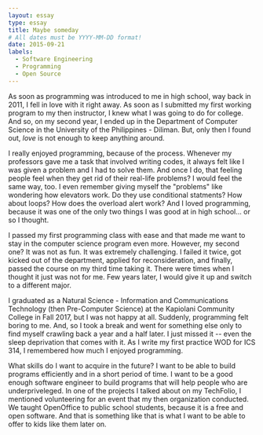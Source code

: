 ```yaml
---
layout: essay
type: essay
title: Maybe someday
# All dates must be YYYY-MM-DD format!
date: 2015-09-21
labels:
  - Software Engineering
  - Programming
  - Open Source
---
```


<p>As soon as programming was introduced to me in high school, way back in 2011, I fell in love with it right away. As soon as I submitted my first working program to my then instructor, I knew what I was going to do for college. And so, on my second year, I ended up in the Department of Computer Science in the University of the Philippines - Diliman. But, only then I found out, <i>love</i> is not enough to keep anything around.</p>

<p>I really enjoyed programming, because of the process. Whenever my professors gave me a task that involved writing codes, it always felt like I was given a problem and I had to solve them. And once I do, that feeling people feel when they get rid of their real-life problems? I would feel the same way, too. I even remember giving myself the "problems" like wondering how elevators work. Do they use conditional statments? How about loops? How does the overload alert work? And I loved programming, because it was one of the only two things I was good at in high school... or so I thought.</p>

<p>I passed my first programming class with ease and that made me want to stay in the computer science program even more. However, my second one? It was not as fun. It was extremely challenging. I failed it twice, got kicked out of the department, applied for reconsideration, and finally, passed the course on my third time taking it. There were times when I thought it just was not for me. Few years later, I would give it up and switch to a different major.</p>

<p>I graduated as a Natural Science - Information and Communications Technology (then Pre-Computer Science) at the Kapiolani Community College in Fall 2017, but I was not happy at all. Suddenly, programming felt boring to me. And, so I took a break and went for something else only to find myself crawling back a year and a half later. I just missed it -- even the sleep deprivation that comes with it. As I write my first practice WOD for ICS 314, I remembered how much I enjoyed programming. </p>

<p>What skills do I want to acquire in the future? I want to be able to build programs efficiently and in a short period of time. I want to be a good enough software engineer to build programs that will help people who are underpriveleged. In one of the projects I talked about on my TechFolio, I mentioned volunteering for an event that my then organization conducted. We taught OpenOffice to public school students, because it is a free and open software. And that is something like that is what I want to be able to offer to kids like them later on.</p>
